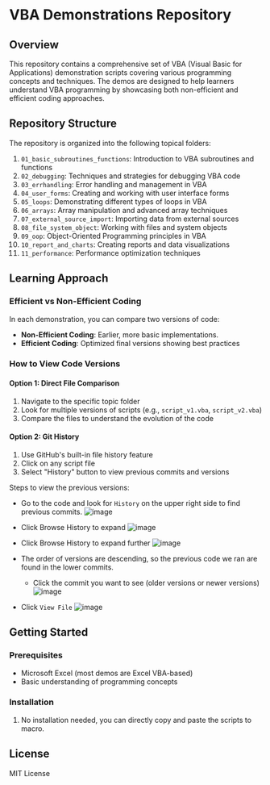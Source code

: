 # VBA Demonstrations Repository

## Overview
This repository contains a comprehensive set of VBA (Visual Basic for Applications) demonstration scripts covering various programming concepts and techniques. The demos are designed to help learners understand VBA programming by showcasing both non-efficient and efficient coding approaches.

## Repository Structure

The repository is organized into the following topical folders:

1. `01_basic_subroutines_functions`: Introduction to VBA subroutines and functions
2. `02_debugging`: Techniques and strategies for debugging VBA code
3. `03_errhandling`: Error handling and management in VBA
4. `04_user_forms`: Creating and working with user interface forms
5. `05_loops`: Demonstrating different types of loops in VBA
6. `06_arrays`: Array manipulation and advanced array techniques
7. `07_external_source_import`: Importing data from external sources
8. `08_file_system_object`: Working with files and system objects
9. `09_oop`: Object-Oriented Programming principles in VBA
10. `10_report_and_charts`: Creating reports and data visualizations
11. `11_performance`: Performance optimization techniques

## Learning Approach

### Efficient vs Non-Efficient Coding
In each demonstration, you can compare two versions of code:
- **Non-Efficient Coding**: Earlier, more basic implementations.
- **Efficient Coding**: Optimized final versions showing best practices

### How to View Code Versions

#### Option 1: Direct File Comparison
1. Navigate to the specific topic folder
2. Look for multiple versions of scripts (e.g., `script_v1.vba`, `script_v2.vba`)
3. Compare the files to understand the evolution of the code

#### Option 2: Git History
1. Use GitHub's built-in file history feature
2. Click on any script file
3. Select "History" button to view previous commits and versions

Steps to view the previous versions:
- Go to the code and look for `History` on the upper right side to find previous commits.
![image](https://github.com/user-attachments/assets/26b2d68e-38a7-49c2-8f3b-8d08453366df)

- Click Browse History to expand
![image](https://github.com/user-attachments/assets/287c2718-ad02-4a29-bd0a-3e3bb4b3fe0b)

- Click Browse History to expand further
![image](https://github.com/user-attachments/assets/9e78b393-1272-441c-82e0-ed2195574da7)


- The order of versions are descending, so the previous code we ran are found in the lower commits.
  - Click the commit you want to see (older versions or newer versions)
![image](https://github.com/user-attachments/assets/f33eff74-94a3-4c79-8d84-aaff5001bc8a)

- Click `View File`
![image](https://github.com/user-attachments/assets/8d9cd975-c4d3-44c5-9ef2-33b2ccbd7167)



## Getting Started

### Prerequisites
- Microsoft Excel (most demos are Excel VBA-based)
- Basic understanding of programming concepts

### Installation
1. No installation needed, you can directly copy and paste the scripts to macro.


## License
MIT License
